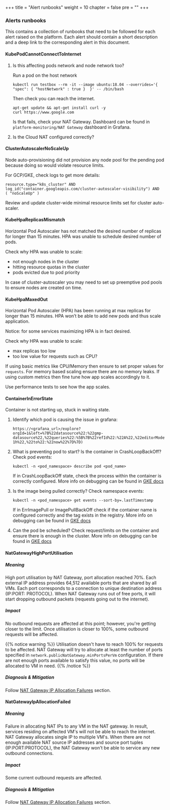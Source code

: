 +++
title = "Alert runbooks"
weight = 10
chapter = false
pre = ""
+++

### Alerts runbooks

This contains a collection of runbooks that need to be followed for each alert raised on the platform.
Each alert should contain a short description and a deep link to the corresponding alert in this document.

#### KubePodCannotConnectToInternet

1. Is this affecting pods network and node network too?

   Run a pod on the host network
    ```
    kubectl run testbox --rm -it --image ubuntu:18.04 --overrides='{ "spec": { "hostNetwork" : true }  }' -- /bin/bash 
    ```

   Then check you can reach the internet.
    ```
    apt-get update && apt-get install curl -y
    curl https://www.google.com
    ```

   Is that fails, check your NAT Gateway. Dashboard can be found in `platform-monitoring/NAT Gateway` dashboard in
   Grafana.

2. Is the Cloud NAT configured correctly?

#### ClusterAutoscalerNoScaleUp

Node auto-provisioning did not provision any node pool for the pending pod because doing so would violate resource
limits.

For GCP/GKE, check logs to get more details:

```
resource.type="k8s_cluster" AND
log_id("container.googleapis.com/cluster-autoscaler-visibility") AND
( "noScaleUp" )
```

Review and update cluster-wide minimal resource limits set for cluster auto-scaler.

#### KubeHpaReplicasMismatch

Horizontal Pod Autoscaler has not matched the desired number of replicas for longer than 15 minutes.
HPA was unable to schedule desired number of pods.

Check why HPA was unable to scale:

- not enough nodes in the cluster
- hitting resource quotas in the cluster
- pods evicted due to pod priority

In case of cluster-autoscaler you may need to set up preemptive pod pools to ensure nodes are created on time.

#### KubeHpaMaxedOut

Horizontal Pod Autoscaler (HPA) has been running at max replicas for longer than 15 minutes.
HPA won’t be able to add new pods and thus scale application.

Notice: for some services maximizing HPA is in fact desired.

Check why HPA was unable to scale:

- max replicas too low
- too low value for requests such as CPU?

If using basic metrics like CPU/Memory then ensure to set proper values for `requests`.
For memory based scaling ensure there are no memory leaks.
If using custom metrics then fine tune how app scales accordingly to it.

Use performance tests to see how the app scales.

#### ContainerInErrorState

Container is not starting up, stuck in waiting state.

1. Identify which pod is causing the issue
   in grafana:
   ```
   https://<grafana_url>/explore?orgId=1&left=%7B%22datasource%22:%22gmp-datasource%22,%22queries%22:%5B%7B%22refId%22:%22A%22,%22editorMode%22:%22code%22,%22expr%22:%22sum%28kube_pod_container_status_waiting_reason%7Breason%20%21%3D%5C%22ContainerCreating%5C%22%7D%29%20by%20%28reason,%20pod%29%20%3E%200%22,%22legendFormat%22:%22__auto%22,%22range%22:true,%22instant%22:true%7D%5D,%22range%22:%7B%22from%22:%22now-1h%22,%22to%22:%22now%22%7D%7D)
   ```

2. What is preventing pod to start? Is the container in CrashLoopBackOff? Check pod events:
   ```
   kubectl -n <pod_namespace> describe pod <pod_name>
   ```
   If in CrashLoopBackOff state, check the process within the container is correctly configured. More info
   on debugging can be
   found in [GKE docs](https://cloud.google.com/kubernetes-engine/docs/troubleshooting#CrashLoopBackOff)

3. Is the image being pulled correctly? Check namespace events:
   ```
   kubectl -n <pod_namespace> get events --sort-by=.lastTimestamp
   ```
   If in ErrImagePull or ImagePullBackOff check if the container name is configured correctly and the tag exists in the
   registry. More info on debugging can be
   found in [GKE docs](https://cloud.google.com/kubernetes-engine/docs/troubleshooting#CrashLoopBackOff)

4. Can the pod be scheduled? Check request/limits on the container and ensure there is enough in the cluster. More info
   on debugging can be found
   in [GKE docs](https://cloud.google.com/kubernetes-engine/docs/troubleshooting#PodUnschedulable)

#### NatGatewayHighPortUtilisation

##### Meaning

High port utilisation by NAT Gateway, port allocation reached 70%. Each external IP address provides 64,512 available
ports that are shared by all VMs. Each port corresponds to a connection to unique destination address (IP:PORT:
PROTOCOL). When NAT Gateway runs out of free ports, it will start dropping outbound packets (requests going out to
the internet).

##### Impact

No outbound requests are affected at this point; however, you're getting closer to the limit. Once utilisation is closer
to 100%, some outbound requests will be affected.

{{% notice warning %}}
Utilisation doesn't have to reach 100% for requests to be affected. NAT Gateway will try to allocate at least the number
of ports specified in `network.publicNatGateway.minPortsPerVm` configuration. If there are not enough ports available to
satisfy this value, no ports will be allocated to VM in need.
{{% /notice %}}

##### Diagnosis & Mitigation

Follow [NAT Gateway IP Allocation Failures](../troubleshooting#nat-gateway-ip-allocation-failures) section.

#### NatGatewayIpAllocationFailed

##### Meaning

Failure in allocating NAT IPs to any VM in the NAT gateway. In result, services residing on affected VM's will not be
able to reach the internet. NAT Gateway allocates single IP to multiple VM's. When there are not enough available NAT
source IP addresses and source port tuples (IP:PORT:PROTOCOL), the NAT Gateway won't be able to service any new outbound
connections.

##### Impact

Some current outbound requests are affected.

##### Diagnosis & Mitigation

Follow [NAT Gateway IP Allocation Failures](../troubleshooting#nat-gateway-ip-allocation-failures) section.
